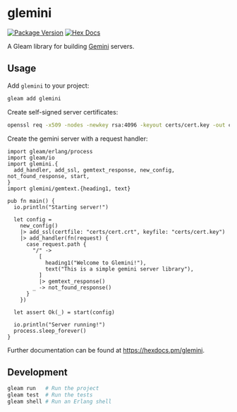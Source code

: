 # glemini

[![Package Version](https://img.shields.io/hexpm/v/glemini)](https://hex.pm/packages/glemini)
[![Hex Docs](https://img.shields.io/badge/hex-docs-ffaff3)](https://hexdocs.pm/glemini/)

A Gleam library for building [Gemini](https://geminiprotocol.net/) servers.

## Usage

Add `glemini` to your project:
```sh
gleam add glemini
```

Create self-signed server certificates:
```sh
openssl req -x509 -nodes -newkey rsa:4096 -keyout certs/cert.key -out certs/cert.crt -sha256 -days 365
```

Create the gemini server with a request handler:
```gleam
import gleam/erlang/process
import gleam/io
import glemini.{
  add_handler, add_ssl, gemtext_response, new_config, not_found_response, start,
}
import glemini/gemtext.{heading1, text}

pub fn main() {
  io.println("Starting server!")

  let config =
    new_config()
    |> add_ssl(certfile: "certs/cert.crt", keyfile: "certs/cert.key")
    |> add_handler(fn(request) {
      case request.path {
        "/" ->
          [
            heading1("Welcome to Glemini!"),
            text("This is a simple gemini server library"),
          ]
          |> gemtext_response()
        _ -> not_found_response()
      }
    })

  let assert Ok(_) = start(config)

  io.println("Server running!")
  process.sleep_forever()
}
```

Further documentation can be found at <https://hexdocs.pm/glemini>.

## Development

```sh
gleam run   # Run the project
gleam test  # Run the tests
gleam shell # Run an Erlang shell
```
